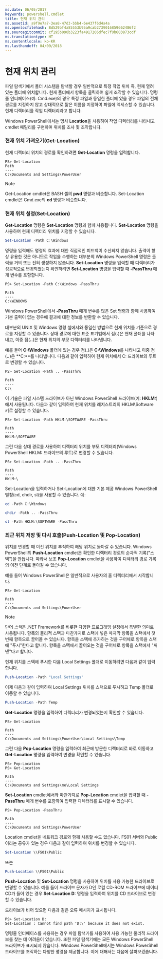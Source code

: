 ```yaml
---
ms.date: 06/05/2017
keywords: powershell,cmdlet
title: 현재 위치 관리
ms.assetid: a9f9e7a7-3ea8-47d3-bbb4-6e437f6d4a4a
ms.openlocfilehash: 8d529bf4a85553b95a9cab2739016859662486f2
ms.sourcegitcommit: cf195b090b3223fa4917206dfec7f0b603873cdf
ms.translationtype: HT
ms.contentlocale: ko-KR
ms.lasthandoff: 04/09/2018
---
```

# <a name="managing-current-location"></a>현재 위치 관리

파일 탐색기에서 폴더 시스템을 탐색할 경우 일반적으로 특정 작업 위치 즉, 현재 열려 있는 폴더에 위치합니다. 현재 폴더에서 항목을 클릭하여 쉽게 조작할 수 있습니다. 명령줄 인터페이스(예: Cmd.exe)의 경우 특정 파일과 동일한 폴더에 있을 경우 파일의 전체 경로를 지정하지 않고 상대적으로 짧은 이름을 지정하여 파일에 액세스할 수 있습니다. 현재 디렉터리를 작업 디렉터리라고 합니다.

Windows PowerShell에서는 명사 **Location**을 사용하여 작업 디렉터리를 나타내고 cmdlet 패밀리를 구현하여 위치를 조사 및 조작합니다.

### <a name="getting-your-current-location-get-location"></a>현재 위치 가져오기(Get-Location)

현재 디렉터리 위치의 경로를 확인하려면 **Get-Location** 명령을 입력합니다.

```
PS> Get-Location
Path
----
C:\Documents and Settings\PowerUser
```

> [!NOTE]
> Get-Location cmdlet은 BASH 셸의 **pwd** 명령과 비슷합니다. Set-Location cmdlet은 Cmd.exe의 **cd** 명령과 비슷합니다.

### <a name="setting-your-current-location-set-location"></a>현재 위치 설정(Set-Location)

**Get-Location** 명령은 **Set-Location** 명령과 함께 사용됩니다. **Set-Location** 명령을 사용하여 현재 디렉터리 위치를 지정할 수 있습니다.

```powershell
Set-Location -Path C:\Windows
```

명령을 입력해도 명령의 효과에 대한 직접적인 피드백이 수신되지 않습니다. 출력이 항상 유용한 것은 아니므로 작업을 수행하는 대부분의 Windows PowerShell 명령은 출력을 거의 또는 전혀 생성하지 않습니다. **Set-Location** 명령을 입력할 때 디렉터리가 성공적으로 변경되었는지 확인하려면 **Set-Location** 명령을 입력할 때 **-PassThru** 매개 변수를 포함합니다.

```
PS> Set-Location -Path C:\Windows -PassThru

Path
----
C:\WINDOWS
```

Windows PowerShell에서 **-PassThru** 매개 변수를 많은 Set 명령과 함께 사용하여 기본 출력이 없는 경우에 결과에 대한 정보를 반환할 수 있습니다.

대부분의 UNIX 및 Windows 명령 셸에서와 동일한 방법으로 현재 위치를 기준으로 경로를 지정할 수 있습니다. 상대 경로에 대한 표준 표기법에서 점(**.**)은 현재 폴더를 나타내고, 이중 점(**..**)은 현재 위치의 부모 디렉터리를 나타냅니다.

예를 들어 **C:\\Windows** 폴더에 있는 경우 점(**.**)은 **C:\\Windows**를 나타내고 이중 점(**..**)은 **C:**를 나타냅니다. 다음과 같이 입력하여 현재 위치에서 C: 드라이브의 루트로 변경할 수 있습니다.

```
PS> Set-Location -Path .. -PassThru

Path
----
C:\
```

이 기술은 파일 시스템 드라이브가 아닌 Windows PowerShell 드라이브(예: **HKLM:**)에서 사용됩니다. 다음과 같이 입력하여 현재 위치를 레지스트리의 HKLM\\Software 키로 설정할 수 있습니다.

```
PS> Set-Location -Path HKLM:\SOFTWARE -PassThru

Path
----
HKLM:\SOFTWARE
```

그런 다음 상대 경로를 사용하여 디렉터리 위치를 부모 디렉터리(Windows PowerShell HKLM: 드라이브의 루트)로 변경할 수 있습니다.

```
PS> Set-Location -Path .. -PassThru

Path
----
HKLM:\
```

Set-Location을 입력하거나 Set-Location에 대한 기본 제공 Windows PowerShell 별칭(cd, chdir, sl)을 사용할 수 있습니다. 예:

```powershell
cd -Path C:\Windows
```

```powershell
chdir -Path .. -PassThru
```

```powershell
sl -Path HKLM:\SOFTWARE -PassThru
```

### <a name="saving-and-recalling-recent-locations-push-location-and-pop-location"></a>최근 위치 저장 및 다시 호출(Push-Location 및 Pop-Location)

위치를 변경할 때 이전 위치를 추적하여 해당 위치로 돌아갈 수 있습니다. Windows PowerShell의 **Push-Location** cmdlet은 확인한 디렉터리 경로의 순차적 기록("스택")을 만듭니다. 따라서 보조 **Pop-Location** cmdlet을 사용하여 디렉터리 경로 기록의 이전 단계로 돌아갈 수 있습니다.

예를 들어 Windows PowerShell은 일반적으로 사용자의 홈 디렉터리에서 시작합니다.

```
PS> Get-Location

Path
----
C:\Documents and Settings\PowerUser
```

> [!NOTE]
> 단어 *스택*은 .NET Framework를 비롯한 다양한 프로그래밍 설정에서 특별한 의미로 사용됩니다. 항목의 물리적 스택과 마찬가지로 스택에 넣은 마지막 항목을 스택에서 첫 번째 항목으로 끌어올 수 있습니다. 항목을 스택에 추가하는 것을 구어체로 항목을 스택에 "푸시"한다고 합니다. 항목을 스택에서 끌어오는 것을 구어체로 항목을 스택에서 "꺼낸"다고 합니다.

현재 위치를 스택에 푸시한 다음 Local Settings 폴더로 이동하려면 다음과 같이 입력합니다.

```powershell
Push-Location -Path "Local Settings"
```

이제 다음과 같이 입력하여 Local Settings 위치를 스택으로 푸시하고 Temp 폴더로 이동할 수 있습니다.

```powershell
Push-Location -Path Temp
```

**Get-Location** 명령을 입력하여 디렉터리가 변경되었는지 확인할 수 있습니다.

```
PS> Get-Location

Path
----
C:\Documents and Settings\PowerUser\Local Settings\Temp
```

그런 다음 **Pop-Location** 명령을 입력하여 최근에 방문한 디렉터리로 바로 이동하고 **Get-Location** 명령을 입력하여 변경을 확인할 수 있습니다.

```
PS> Pop-Location
PS> Get-Location

Path
----
C:\Documents and Settings\me\Local Settings
```

**Set-Location** cmdlet에서와 마찬가지로 **Pop-Location** cmdlet을 입력할 때 **-PassThru** 매개 변수를 포함하여 입력한 디렉터리를 표시할 수 있습니다.

```
PS> Pop-Location -PassThru

Path
----
C:\Documents and Settings\PowerUser
```

Location cmdlet을 네트워크 경로와 함께 사용할 수도 있습니다. FS01 서버와 Public이라는 공유가 있는 경우 다음과 같이 입력하여 위치를 변경할 수 있습니다.

```powershell
Set-Location \\FS01\Public
```

또는

```powershell
Push-Location \\FS01\Public
```

**Push-Location** 및 **Set-Location** 명령을 사용하여 위치를 사용 가능한 드라이브로 변경할 수 있습니다. 예를 들어 드라이브 문자가 D인 로컬 CD-ROM 드라이브에 데이터 CD가 들어 있는 경우 **Set-Location D:** 명령을 입력하여 위치를 CD 드라이브로 변경할 수 있습니다.

드라이브가 비어 있으면 다음과 같은 오류 메시지가 표시됩니다.

```
PS> Set-Location D:
Set-Location : Cannot find path 'D:\' because it does not exist.
```

명령줄 인터페이스를 사용하는 경우 파일 탐색기를 사용하여 사용 가능한 물리적 드라이브를 찾는 데 어려움이 있습니다. 또한 파일 탐색기에는 모든 Windows PowerShell 드라이브가 표시되지 않습니다. Windows PowerShell에서는 Windows PowerShell 드라이브를 조작하는 다양한 명령을 제공합니다. 이에 대해서는 다음에 살펴보겠습니다.
